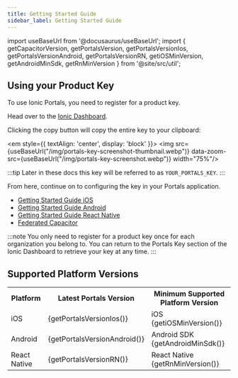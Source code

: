```yaml
---
title: Getting Started Guide
sidebar_label: Getting Started Guide
---
```


import useBaseUrl from '@docusaurus/useBaseUrl';
import { getCapacitorVersion, getPortalsVersion, getPortalsVersionIos, getPortalsVersionAndroid, getPortalsVersionRN, getiOSMinVersion, getAndroidMinSdk, getRnMinVersion } from '@site/src/util';

## Using your Product Key

To use Ionic Portals, you need to register for a product key.

Head over to the [Ionic Dashboard](https://dashboard.ionicframework.com/portals).

Clicking the copy button will copy the entire key to your clipboard:

<em style={{
  textAlign: 'center',
  display: 'block'
}}>
<img src={useBaseUrl("/img/portals-key-screenshot-thumbnail.webp")} data-zoom-src={useBaseUrl("/img/portals-key-screenshot.webp")} width="75%"/></em>

:::tip
Later in these docs this key will be referred to as `YOUR_PORTALS_KEY`.
:::

From here, continue on to configuring the key in your Portals application.

- [Getting Started Guide iOS](./for-ios/quick-start)
- [Getting Started Guide Android](./for-android/guide)
- [Getting Started Guide React Native](./for-react-native/guide)
- [Federated Capacitor](./for-capacitor/overview)

:::note
You only need to register for a product key once for each organization you belong to. You can return to the Portals Key section of the Ionic Dashboard to retrieve your key at any time.
:::

## Supported Platform Versions

<table>
  <tr>
    <th>Platform</th>
    <th>Latest Portals Version</th>
    <th>Minimum Supported Platform Version</th>
  </tr>
  <tr>
    <td>iOS</td>
    <td>{getPortalsVersionIos()}</td>
    <td>iOS {getiOSMinVersion()}</td>
  </tr>
  <tr>
    <td>Android</td>
    <td>{getPortalsVersionAndroid()}</td>
    <td>Android SDK {getAndroidMinSdk()}</td>
  </tr>
  <tr>
    <td>React Native</td>
    <td>{getPortalsVersionRN()}</td>
    <td>React Native {getRnMinVersion()}</td>
  </tr>
</table>
